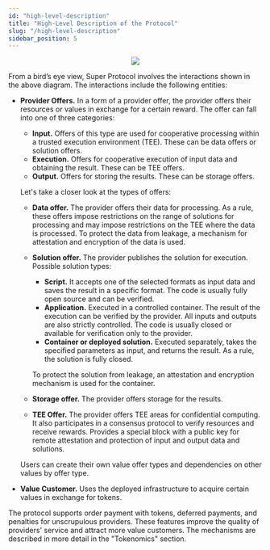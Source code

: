 ```yaml
---
id: "high-level-description"
title: "High-Level Description of the Protocol"
slug: "/high-level-description"
sidebar_position: 5
---
```


<p align="center">
  <img src={require('./images/high-level-01.png').default} />
</p>

From a bird’s eye view, Super Protocol involves the interactions shown in the above diagram. The interactions include the following entities:

- **Provider Offers.** In a form of a provider offer, the provider offers their resources or values in exchange for a certain reward. The offer can fall into one of three categories:
  - **Input.** Offers of this type are used for cooperative processing within a trusted execution environment (TEE). These can be data offers or solution offers.
  - **Execution.** Offers for cooperative execution of input data and obtaining the result. These can be TEE offers.
  - **Output.** Offers for storing the results. These can be storage offers.

  Let's take a closer look at the types of offers:

  - **Data offer.** The provider offers their data for processing. As a rule, these offers impose restrictions on the range of solutions for processing and may impose restrictions on the TEE where the data is processed. To protect the data from leakage, a mechanism for attestation and encryption of the data is used.
  - **Solution offer.** The provider publishes the solution for execution. Possible solution types:
    - **Script.** It accepts one of the selected formats as input data and saves the result in a specific format. The code is usually fully open source and can be verified.
    - **Application.** Executed in a controlled container. The result of the execution can be verified by the provider. All inputs and outputs are also strictly controlled. The code is usually closed or available for verification only to the provider.
    - **Container or deployed solution.** Executed separately, takes the specified parameters as input, and returns the result. As a rule, the solution is fully closed.

    To protect the solution from leakage, an attestation and encryption mechanism is used for the container.

  - **Storage offer.** The provider offers storage for the results.
  - **TEE Offer.** The provider offers TEE areas for confidential computing. It also participates in a consensus protocol to verify resources and receive rewards. Provides a special block with a public key for remote attestation and protection of input and output data and solutions.

  Users can create their own value offer types and dependencies on other values by offer type.

- **Value Customer.** Uses the deployed infrastructure to acquire certain values in exchange for tokens.

The protocol supports order payment with tokens, deferred payments, and penalties for unscrupulous providers. These features improve the quality of providers' service and attract more value customers. The mechanisms are described in more detail in the "Tokenomics"  section.
